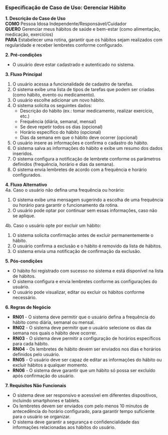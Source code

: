 ### Especificação de Caso de Uso: Gerenciar Hábito

**1. Descrição do Caso de Uso**  
**COMO** Pessoa Idosa Independente/Responsável/Cuidador  
**QUERO** Gerenciar meus hábitos de saúde e bem-estar (como alimentação, medicação, exercícios)  
**PARA** Estabelecer uma rotina, garantir que os hábitos sejam realizados com regularidade e receber lembretes conforme configurado.

**2. Pré-condições**  
- O usuário deve estar cadastrado e autenticado no sistema.

**3. Fluxo Principal**  
1. O usuário acessa a funcionalidade de cadastro de tarefas.  
2. O sistema exibe uma lista de tipos de tarefas que podem ser criadas (como hábito, evento ou medicamento).
3. O usuário escolhe adicionar um novo hábito.  
4. O sistema solicita os seguintes dados:  
   - Descrição do hábito (ex.: tomar medicamento, realizar exercício, etc.)  
   - Frequência (diária, semanal, mensal)  
   - Se deve repetir todos os dias (opcional)
   - Horário específico do hábito (opcional)  
   - Dias da semana em que o hábito deve ocorrer (opcional)  
5. O usuário insere as informações e confirma o cadastro do hábito.  
6. O sistema salva as informações do hábito e exibe um resumo dos dados inseridos.  
7. O sistema configura a notificação de lembrete conforme os parâmetros definidos (frequência, horário e dias da semana).  
8. O sistema envia lembretes de acordo com a frequência e horário configurados.

**4. Fluxo Alternativo**  
4a. Caso o usuário não defina uma frequência ou horário:  
   1. O sistema exibe uma mensagem sugerindo a escolha de uma frequência ou horário para garantir o funcionamento da rotina.  
   2. O usuário pode optar por continuar sem essas informações, caso não se aplique. 
 
4b. Caso o usuário opte por excluir um hábito:  
   1. O sistema solicita confirmação antes de excluir permanentemente o hábito.  
   2. O usuário confirma a exclusão e o hábito é removido da lista de hábitos.  
   3. O sistema envia uma notificação de confirmação da exclusão.

**5. Pós-condições**  
- O hábito foi registrado com sucesso no sistema e está disponível na lista de hábitos.  
- O sistema configura e envia lembretes conforme as configurações do usuário.  
- O usuário pode visualizar, editar ou excluir os hábitos conforme necessário.

**6. Regras de Negócio**  
- **RN01** - O sistema deve permitir que o usuário defina a frequência do hábito como diária, semanal ou mensal.  
- **RN02** - O sistema deve permitir que o usuário selecione os dias da semana nos quais o hábito deve ocorrer.  
- **RN03** - O sistema deve permitir a configuração de horários específicos para cada hábito.  
- **RN04** - Os lembretes de hábito devem ser enviados nos dias e horários definidos pelo usuário.  
- **RN05** - O usuário deve ser capaz de editar as informações do hábito ou excluir hábitos a qualquer momento.  
- **RN06** - O sistema deve garantir que um hábito só possa ser excluído após confirmação do usuário.

**7. Requisitos Não Funcionais**  
- O sistema deve ser responsivo e acessível em diferentes dispositivos, incluindo smartphones e tablets.  
- Os lembretes devem ser enviados com pelo menos 10 minutos de antecedência do horário configurado, para garantir tempo suficiente para o usuário se organizar.  
- O sistema deve garantir a segurança e confidencialidade das informações relacionadas aos hábitos do usuário.
